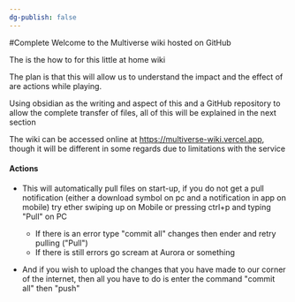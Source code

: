 ```yaml
---
dg-publish: false
---
```

#Complete 
Welcome to the Multiverse wiki hosted on GitHub

The is the how to for this little at home wiki 

The plan is that this will allow us to understand the impact and the effect of are actions while playing. 

Using obsidian as the writing and aspect of this and a GitHub repository to allow the complete transfer of files, all of this will be explained in the next section 

The wiki can be accessed online at https://multiverse-wiki.vercel.app, though it will be different in some regards due to limitations with the service
#### Actions
* This will automatically pull files on start-up, if you do not get a pull notification (either a download symbol on pc and a notification in app on mobile) try ether swiping up on Mobile or pressing ctrl+p and typing "Pull" on PC
	- If there is an error type "commit all" changes then ender and retry pulling ("Pull")
	- If there is still errors go scream at Aurora or something

* And if you wish to upload the changes that you have made to our corner of the internet, then all you have to do is enter the command "commit all" then "push"

